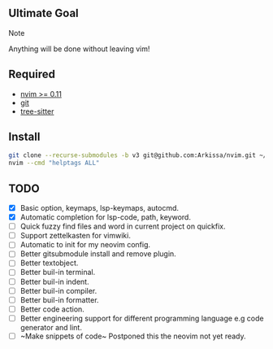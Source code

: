 ## Ultimate Goal
> [!NOTE]
> 
> Anything will be done without leaving vim!

## Required
- [nvim >= 0.11](https://github.com/neovim/neovim/releases)
- [git](https://git-scm.com/downloads)
- [tree-sitter](https://github.com/tree-sitter/tree-sitter/releases)

## Install
```bash
git clone --recurse-submodules -b v3 git@github.com:Arkissa/nvim.git ~/.config/nvim
nvim --cmd "helptags ALL"
```

## TODO
- [x] Basic option, keymaps, lsp-keymaps, autocmd.
- [x] Automatic completion for lsp-code, path, keyword.
- [ ] Quick fuzzy find files and word in current project on quickfix.
- [ ] Support zettelkasten for vimwiki.
- [ ] Automatic to init for my neovim config.
- [ ] Better gitsubmodule install and remove plugin.
- [ ] Better textobject.
- [ ] Better buil-in terminal.
- [ ] Better buil-in indent.
- [ ] Better buil-in compiler.
- [ ] Better buil-in formatter.
- [ ] Better code action.
- [ ] Better engineering support for different programming language e.g code generator and lint.
- [ ] ~Make snippets of code~ Postponed this the neovim not yet ready.
